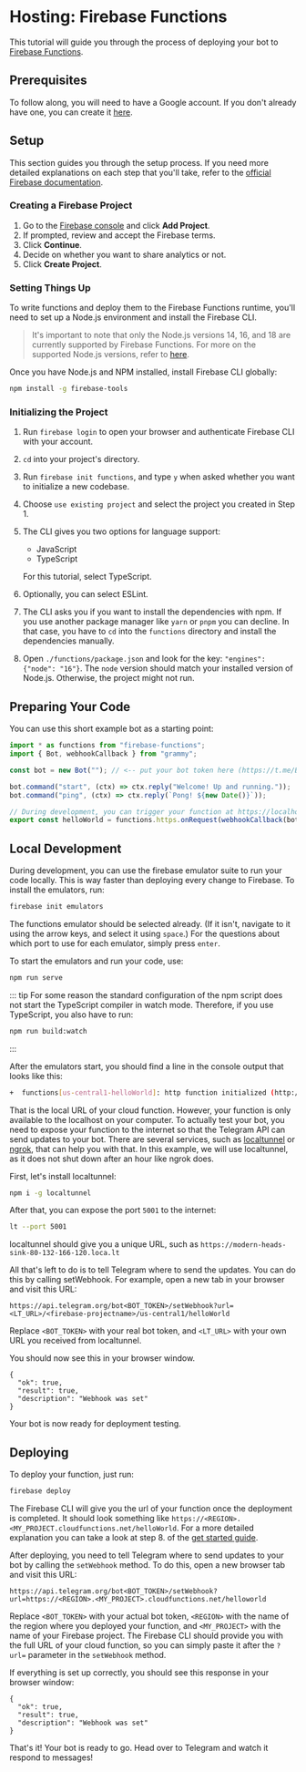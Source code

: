 # Hosting: Firebase Functions

This tutorial will guide you through the process of deploying your bot to [Firebase Functions](https://firebase.google.com/docs/functions).

## Prerequisites

To follow along, you will need to have a Google account.
If you don't already have one, you can create it [here](https://accounts.google.com/signup).

## Setup

This section guides you through the setup process.
If you need more detailed explanations on each step that you'll take, refer to the [official Firebase documentation](https://firebase.google.com/docs/functions/get-started).

### Creating a Firebase Project

1. Go to the [Firebase console](https://console.firebase.google.com/) and click **Add Project**.
2. If prompted, review and accept the Firebase terms.
3. Click **Continue**.
4. Decide on whether you want to share analytics or not.
5. Click **Create Project**.

### Setting Things Up

To write functions and deploy them to the Firebase Functions runtime, you'll need to set up a Node.js environment and install the Firebase CLI.

> It's important to note that only the Node.js versions 14, 16, and 18 are currently supported by Firebase Functions.
> For more on the supported Node.js versions, refer to [here](https://firebase.google.com/docs/functions/manage-functions#set_nodejs_version).

Once you have Node.js and NPM installed, install Firebase CLI globally:

```sh
npm install -g firebase-tools
```

### Initializing the Project

1. Run `firebase login` to open your browser and authenticate Firebase CLI with your account.
2. `cd` into your project's directory.
3. Run `firebase init functions`, and type `y` when asked whether you want to initialize a new codebase.
4. Choose `use existing project` and select the project you created in Step 1.
5. The CLI gives you two options for language support:
   - JavaScript
   - TypeScript

   For this tutorial, select TypeScript.

6. Optionally, you can select ESLint.
7. The CLI asks you if you want to install the dependencies with npm.
   If you use another package manager like `yarn` or `pnpm` you can decline.
   In that case, you have to `cd` into the `functions` directory and install the dependencies manually.
8. Open `./functions/package.json` and look for the key: `"engines": {"node": "16"}`.
   The `node` version should match your installed version of Node.js.
   Otherwise, the project might not run.

## Preparing Your Code

You can use this short example bot as a starting point:

```ts
import * as functions from "firebase-functions";
import { Bot, webhookCallback } from "grammy";

const bot = new Bot(""); // <-- put your bot token here (https://t.me/BotFather)

bot.command("start", (ctx) => ctx.reply("Welcome! Up and running."));
bot.command("ping", (ctx) => ctx.reply(`Pong! ${new Date()}`));

// During development, you can trigger your function at https://localhost/<firebase-projectname>/us-central1/helloworld
export const helloWorld = functions.https.onRequest(webhookCallback(bot));
```

## Local Development

During development, you can use the firebase emulator suite to run your code locally.
This is way faster than deploying every change to Firebase.
To install the emulators, run:

```sh
firebase init emulators
```

The functions emulator should be selected already.
(If it isn't, navigate to it using the arrow keys, and select it using `space`.)
For the questions about which port to use for each emulator, simply press `enter`.

To start the emulators and run your code, use:

```sh
npm run serve
```

::: tip
For some reason the standard configuration of the npm script does not start the TypeScript compiler in watch mode.
Therefore, if you use TypeScript, you also have to run:

```sh
npm run build:watch
```

:::

After the emulators start, you should find a line in the console output that looks like this:

```sh
+  functions[us-central1-helloWorld]: http function initialized (http://127.0.0.1:5001/<firebase-projectname>/us-central1/helloWorld).
```

That is the local URL of your cloud function.
However, your function is only available to the localhost on your computer.
To actually test your bot, you need to expose your function to the internet so that the Telegram API can send updates to your bot.
There are several services, such as [localtunnel](https://localtunnel.me) or [ngrok](https://ngrok.com), that can help you with that.
In this example, we will use localtunnel, as it does not shut down after an hour like ngrok does.

First, let's install localtunnel:

```sh
npm i -g localtunnel
```

After that, you can expose the port `5001` to the internet:

```sh
lt --port 5001
```

localtunnel should give you a unique URL, such as `https://modern-heads-sink-80-132-166-120.loca.lt`

All that's left to do is to tell Telegram where to send the updates.
You can do this by calling setWebhook.
For example, open a new tab in your browser and visit this URL:

```text:no-line-numbers
https://api.telegram.org/bot<BOT_TOKEN>/setWebhook?url=<LT_URL>/<firebase-projectname>/us-central1/helloWorld
```

Replace `<BOT_TOKEN>` with your real bot token, and `<LT_URL>` with your own URL you received from localtunnel.

You should now see this in your browser window.

```json:no-line-numbers
{
  "ok": true,
  "result": true,
  "description": "Webhook was set"
}
```

Your bot is now ready for deployment testing.

## Deploying

To deploy your function, just run:

```sh
firebase deploy
```

The Firebase CLI will give you the url of your function once the deployment is completed.
It should look something like `https://<REGION>.<MY_PROJECT.cloudfunctions.net/helloWorld`.
For a more detailed explanation you can take a look at step 8. of the [get started guide](https://firebase.google.com/docs/functions/get-started#deploy-functions-to-a-production-environment).

After deploying, you need to tell Telegram where to send updates to your bot by calling the `setWebhook` method.
To do this, open a new browser tab and visit this URL:

```text:no-line-numbers
https://api.telegram.org/bot<BOT_TOKEN>/setWebhook?url=https://<REGION>.<MY_PROJECT>.cloudfunctions.net/helloworld
```

Replace `<BOT_TOKEN>` with your actual bot token, `<REGION>` with the name of the region where you deployed your function, and `<MY_PROJECT>` with the name of your Firebase project.
The Firebase CLI should provide you with the full URL of your cloud function, so you can simply paste it after the `?url=` parameter in the `setWebhook` method.

If everything is set up correctly, you should see this response in your browser window:

```json:no-line-numbers
{
  "ok": true,
  "result": true,
  "description": "Webhook was set"
}
```

That's it!
Your bot is ready to go.
Head over to Telegram and watch it respond to messages!
